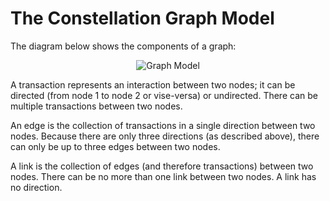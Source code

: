 # The Constellation Graph Model

The diagram below shows the components of a graph:

<div style="text-align: center">

![Graph
Model](../constellation/CoreGraphFramework/src/au/gov/asd/tac/constellation/graph/docs/resources/graph-model.png)

</div>

A transaction represents an interaction between two nodes; it can be
directed (from node 1 to node 2 or vise-versa) or undirected. There can
be multiple transactions between two nodes.

An edge is the collection of transactions in a single direction between
two nodes. Because there are only three directions (as described above),
there can only be up to three edges between two nodes.

A link is the collection of edges (and therefore transactions) between
two nodes. There can be no more than one link between two nodes. A link
has no direction.
